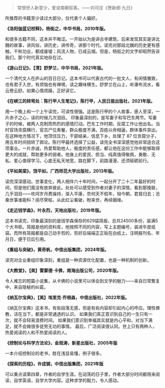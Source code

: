 > 常恨世人新意少，爱说南朝狂客。——刘可庄《贺新郎·九日》

所推荐的书籍至少读过大部分，仅代表个人偏好。

**《洛阳伽蓝记校释》，杨衒之，中华书局，2010年版。**

和很多古籍不同，这本并不晦涩。一开始以为是讲古寺建筑，后来发现其实是讲北魏的故事，讲风俗，讲历史，讲传奇，讲那个时代。读完对那段北魏的历史更有感触，千秋功业，都成废墟；风流人物，已成云烟。但是，杨衒之的文字却昭然告诉我们，那个时代真实地存在过。

**《游山日记》，【清】舒梦兰，中华书局，2021年版。**

一个清代文人在庐山的百日日记。这本书可以代表古代的一批文人，有闲情雅致，也有君子入世，有烦恼也有禅境，读之趣味横生。舒梦兰在山上，听瀑布流水，看云卷云舒。如果心情烦躁，正好读它。

**《在峡江的转弯处：陈行甲人生笔记》，陈行甲，人民日报出版社，2021年版。**

用一个晚上和一个上午读完，可读性很强。这是陈行甲的个人故事，感人至深，一片赤子之心，读的时候几次泪目。
印象最深刻的，是写妻子和写巴东两节。写妻子的时候，被两人克制而热烈的感情打动。巴东工作时期，反腐工作让他出名。当时官场贪腐横行，官员尸位素餐，群众极度不满，百姓以命相逼，群体事件突出。在这种地方情况下，他顶住压力，干部结亲，信息下乡，处理了 87 位贪腐分子，用五年时间扭转了舆论。陈行甲最终选择了公益，读完全书深深感觉他非常适合这项事业。一片赤诚，热爱帮助他人，极度的责任感，都让他在这份工作中能够取得更大的成就，帮助更多的弱者。他身上的爱民、担当、纯真值得敬佩，勇敢、无私、爱心值得学习。心底无私天地宽，路在脚下，前路漫漫，还须砥砺前行。

**《平如美棠》，饶平如，广西师范大学出版社，2013年版。**

读完深深感动。世事变化，两人相伴六十年时间，一起分开了二十二年最好的时间，但是他们竟没有放弃彼此。处处可以感受到作者对妻子的深情，看到那挽联，几乎泪目——坎坷岁月费操持，渐入平康，奈何天不假年，恸今朝，君竟归去；沧桑世事谁能料？阅尽荣枯，从此红尘看破，盼来世，再续姻缘。

**《走近钱学森》，叶永烈，天地出版社，2019年版。**

这本书读完，印象最深刻的是钱学森保存的629袋简报，总共24500多份，装满5个大书柜。简报是他的资料库，他按照不同的内容，写上主题编号，装进牛皮纸袋。而所有简报都是自己动手剪的，剪好后端端正正贴在白纸上，注明报刊名、年月日，便于日后引用。

**《重组与突破》，黄奇帆，中信出版集团，2024年版。**

读完对企业重组印象深刻，重组是一种资源优化配置，也是一种机制的创新。

**《大教堂》，【美】雷蒙德·卡佛，南海出版公司，2020年版。**

令人难忘的短篇小说集，从卡佛的小说里可以体会到文学的魅力——来自日常繁复中，来自隐秘的纠葛。

**《纳瓦尔宝典》，【美】埃里克·乔根森，中信出版社，2022年版。**

《纳瓦尔宝典》这本书，有些段落无感，但是有些内容却引起内心的呼应。理性佛教，活在当下，都是非常通透的认识。
如果我们真正意识到自己的一生只有一次，就不会轻易浪费时间。
如果我们意识到幸福其实就是内心平和，对当下满足，就不会做很多徒劳无功的事情。
最后，广泛阅读很认同。世上只有两种人，热爱阅读的人和不热爱阅读的人。

**《控制论与科学方法论》，金观涛，新星出版社，2005年版**

一本介绍控制论的老书，胜在浅显易懂，例子很多。

**《探索的历程》，许成钢，中信出版集团，2021年版**

可以重点读第四章，作者的自学生涯。在动荡的日子里，作者大部分时间都用来阅读，自学英语，自学大学内容。这种求学的毅力，令人感动。